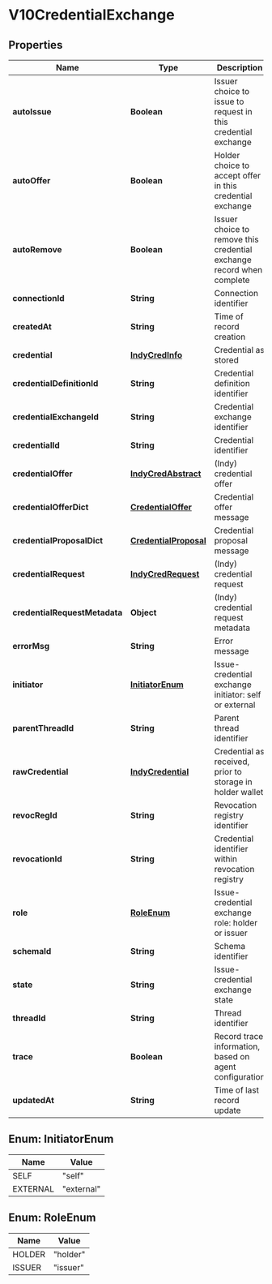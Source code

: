 

# V10CredentialExchange


## Properties

Name | Type | Description | Notes
------------ | ------------- | ------------- | -------------
**autoIssue** | **Boolean** | Issuer choice to issue to request in this credential exchange |  [optional]
**autoOffer** | **Boolean** | Holder choice to accept offer in this credential exchange |  [optional]
**autoRemove** | **Boolean** | Issuer choice to remove this credential exchange record when complete |  [optional]
**connectionId** | **String** | Connection identifier |  [optional]
**createdAt** | **String** | Time of record creation |  [optional]
**credential** | [**IndyCredInfo**](IndyCredInfo.md) | Credential as stored |  [optional]
**credentialDefinitionId** | **String** | Credential definition identifier |  [optional]
**credentialExchangeId** | **String** | Credential exchange identifier |  [optional]
**credentialId** | **String** | Credential identifier |  [optional]
**credentialOffer** | [**IndyCredAbstract**](IndyCredAbstract.md) | (Indy) credential offer |  [optional]
**credentialOfferDict** | [**CredentialOffer**](CredentialOffer.md) | Credential offer message |  [optional]
**credentialProposalDict** | [**CredentialProposal**](CredentialProposal.md) | Credential proposal message |  [optional]
**credentialRequest** | [**IndyCredRequest**](IndyCredRequest.md) | (Indy) credential request |  [optional]
**credentialRequestMetadata** | **Object** | (Indy) credential request metadata |  [optional]
**errorMsg** | **String** | Error message |  [optional]
**initiator** | [**InitiatorEnum**](#InitiatorEnum) | Issue-credential exchange initiator: self or external |  [optional]
**parentThreadId** | **String** | Parent thread identifier |  [optional]
**rawCredential** | [**IndyCredential**](IndyCredential.md) | Credential as received, prior to storage in holder wallet |  [optional]
**revocRegId** | **String** | Revocation registry identifier |  [optional]
**revocationId** | **String** | Credential identifier within revocation registry |  [optional]
**role** | [**RoleEnum**](#RoleEnum) | Issue-credential exchange role: holder or issuer |  [optional]
**schemaId** | **String** | Schema identifier |  [optional]
**state** | **String** | Issue-credential exchange state |  [optional]
**threadId** | **String** | Thread identifier |  [optional]
**trace** | **Boolean** | Record trace information, based on agent configuration |  [optional]
**updatedAt** | **String** | Time of last record update |  [optional]



## Enum: InitiatorEnum

Name | Value
---- | -----
SELF | &quot;self&quot;
EXTERNAL | &quot;external&quot;



## Enum: RoleEnum

Name | Value
---- | -----
HOLDER | &quot;holder&quot;
ISSUER | &quot;issuer&quot;



